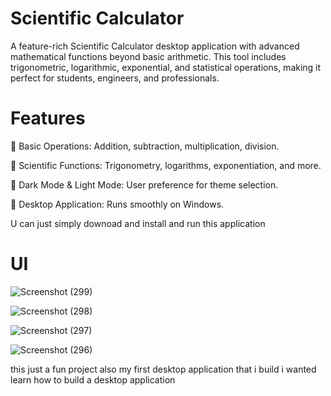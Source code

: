 # Scientific Calculator
 A feature-rich Scientific Calculator desktop application with advanced mathematical functions beyond basic arithmetic. This tool includes trigonometric, logarithmic, exponential, and statistical operations, making it perfect for students, engineers, and professionals.

# Features

📌 Basic Operations: Addition, subtraction, multiplication, division.

🔢 Scientific Functions: Trigonometry, logarithms, exponentiation, and more.

🎨 Dark Mode & Light Mode: User preference for theme selection.

💾 Desktop Application: Runs smoothly on Windows.

U can just simply downoad and install and run this application

# UI

![Screenshot (299)](https://github.com/user-attachments/assets/46791be9-bd39-41ab-9a44-c5d75f025d46)

![Screenshot (298)](https://github.com/user-attachments/assets/aa421286-c906-4bc7-91f6-8a98edba4914)

![Screenshot (297)](https://github.com/user-attachments/assets/d951f241-becd-4146-8184-2d3ed64777d3)

![Screenshot (296)](https://github.com/user-attachments/assets/9c189f23-d014-42b0-b336-722024511b29)


this just a fun project also my first desktop application that i build i wanted learn how to build a desktop application
